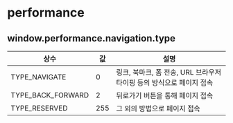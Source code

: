 # performance

## window.performance.navigation.type
| 상수 | 값 | 설명 |
|---|-|-----------|
|TYPE_NAVIGATE|0|링크, 북마크, 폼 전송, URL 브라우저 타이핑 등의 방식으로 페이지 접속|TYPE_RELOAD|1|브라우저의 새로 고침 버튼을 통해 페이지 접속|
|TYPE_BACK_FORWARD|2|뒤로가기 버튼을 통해 페이지 접속|
|TYPE_RESERVED|255|그 외의 방법으로 페이지 접속|
